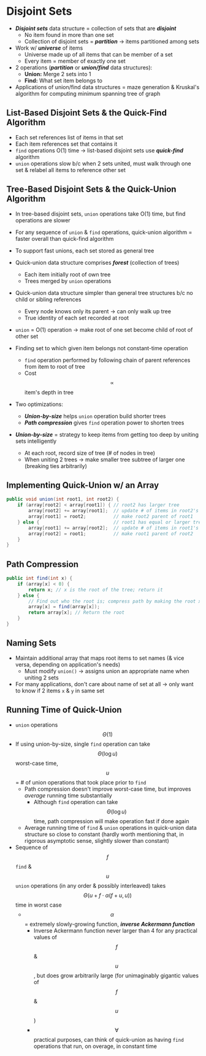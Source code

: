 # Disjoint Sets
* ***Disjoint sets*** data structure = collection of sets that are ***disjoint***
    * No item found in more than one set
    * Collection of disjoint sets = ***partition*** → items partitioned among sets
* Work w/ ***universe*** of items
    * Universe made up of all items that can be member of a set
    * Every item = member of exactly one set
* 2 operations (***partition*** or ***union/find*** data structures):
    * **Union:** Merge 2 sets into 1
    * **Find:** What set item belongs to
* Applications of union/find data structures = maze generation & Kruskal's algorithm for computing minimum spanning tree of graph

## List-Based Disjoint Sets & the Quick-Find Algorithm
* Each set references list of items in that set
* Each item references set that contains it
* `find` operations O(1) time → list-based disjoint sets use ***quick-find*** algorithm
* `union` operations slow b/c when 2 sets united, must walk through one set & relabel all items to reference other set

## Tree-Based Disjoint Sets & the Quick-Union Algorithm
* In tree-based disjoint sets, `union` operations take O(1) time, but find operations are slower
* For any sequence of `union` & `find` operations, quick-union algorithm = faster overall than quick-find algorithm
* To support fast unions, each set stored as general tree
* Quick-union data structure comprises ***forest*** (collection of trees)
    * Each item initially root of own tree
    * Trees merged by `union` operations
* Quick-union data structure simpler than general tree structures b/c no child or sibling references
    * Every node knows only its parent → can only walk up tree
    * True identity of each set recorded at root
* `union` = O(1) operation → make root of one set become child of root of other set
* Finding set to which given item belongs not constant-time operation
    * `find` operation performed by following chain of parent references from item to root of tree
    * Cost $$\propto$$ item's depth in tree


* Two optimizations:
    * ***Union-by-size*** helps `union` operation build shorter trees
    * ***Path compression*** gives `find` operation power to shorten trees
* ***Union-by-size*** = strategy to keep items from getting too deep by uniting sets intelligently
    * At each root, record size of tree (# of nodes in tree)
    * When uniting 2 trees → make smaller tree subtree of larger one (breaking ties arbitrarily)

## Implementing Quick-Union w/ an Array
```java
public void union(int root1, int root2) {
    if (array[root2] < array[root1]) { // root2 has larger tree
        array[root2] += array[root1];  // update # of items in root2's tree
        array[root1] = root2;          // make root2 parent of root1
    } else {                           // root1 has equal or larger tree
        array[root1] += array[root2];  // update # of items in root1's tree
        array[root2] = root1;          // make root1 parent of root2
    }
}
```

## Path Compression
```java
public int find(int x) {
    if (array[x] < 0) {
        return x; // x is the root of the tree; return it
    } else {
        // Find out who the root is; compress path by making the root x's parent
        array[x] = find(array[x]);
        return array[x]; // Return the root
    }
}
```

## Naming Sets
* Maintain additional array that maps root items to set names (& vice versa, depending on application's needs)
    * Must modify `union()` → assigns union an appropriate name when uniting 2 sets
* For many applications, don't care about name of set at all → only want to know if 2 items `x` & `y` in same set

## Running Time of Quick-Union
* `union` operations $$\Theta(1)$$
* If using union-by-size, single `find` operation can take $$\Theta(\log{u})$$ worst-case time, $$u$$ = # of union operations that took place prior to `find`
    * Path compression doesn't improve worst-case time, but improves *average* running time substantially
        * Although `find` operation can take $$\Theta(\log{u})$$ time, path compression will make operation fast if done again
    * Average running time of `find` & `union` operations in quick-union data structure so close to constant (hardly worth mentioning that, in rigorous asymptotic sense, slightly slower than constant)
* Sequence of $$f$$ `find` & $$u$$ `union` operations (in any order & possibly interleaved) takes $$\Theta(u + f \cdot \alpha(f + u, u))$$ time in worst case
    * $$\alpha$$ = extremely slowly-growing function, ***inverse Ackermann function***
        * Inverse Ackermann function never larger than 4 for any practical values of $$f$$ & $$u$$, but does grow arbitrarily large (for unimaginably gigantic values of $$f$$ & $$u$$)
        * $$\forall$$ practical purposes, can think of quick-union as having `find` operations that run, on overage, in constant time
